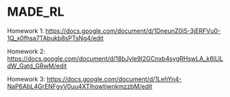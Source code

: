 # MADE_RL
Homework 1: https://docs.google.com/document/d/1DneunZ0i5-3jERFVu0-1Q_x0fhsa7TAbukb8sPTsNg4/edit 

Homework 2: https://docs.google.com/document/d/18bJyle9I2GCnxb4sygRHswLA_k6lLlLdW_Gatd_GRwM/edit

Homework 3: https://docs.google.com/document/d/1LehYn4-NaP6AbL4GrENFgyV0uu4XTlhowtjwnkmzzbM/edit
